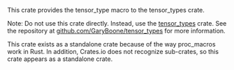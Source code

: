 This crate provides the tensor_type macro to the tensor_types crate.

Note: Do not use this crate directly. Instead, use the
[tensor_types](https://crates.io/crates/tensor_types) crate. See the repository at
[github.com/GaryBoone/tensor_types](https://github.com/GaryBoone/tensor_types) for more information.

This crate exists as a standalone crate because of the way proc_macros work in Rust. In
addition, Crates.io does not recognize sub-crates, so this crate appears as a standalone crate.
